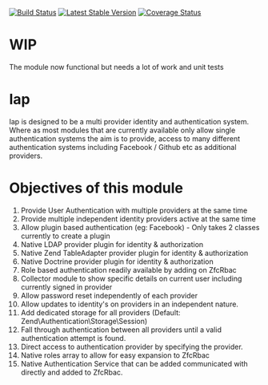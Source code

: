 [![Build Status](https://travis-ci.org/Nitecon/Iap.png?branch=master)](https://travis-ci.org/Nitecon/Iap) [![Latest Stable Version](https://poser.pugx.org/nitecon/Iap/v/stable.png)](https://packagist.org/packages/nitecon/Iap) [![Coverage Status](https://coveralls.io/repos/Nitecon/Iap/badge.png?branch=master)](https://coveralls.io/r/Nitecon/Iap?branch=master)

WIP
===
The module now functional but needs a lot of work and unit tests

Iap
=====
Iap is designed to be a multi provider identity and authentication system.  Where as most modules
that are currently available only allow single authentication systems the aim is to provide, access
to many different authentication systems including Facebook / Github etc as additional providers.

Objectives of this module
=========================
  1. Provide User Authentication with multiple providers at the same time
  2. Provide multiple independent identity providers active at the same time
  3. Allow plugin based authentication (eg: Facebook) - Only takes 2 classes currently to create a plugin
  4. Native LDAP provider plugin for identity & authorization
  5. Native Zend TableAdapter provider plugin for identity & authorization
  6. Native Doctrine provider plugin for identity & authorization
  7. Role based authentication readily available by adding on ZfcRbac
  8. Collector module to show specific details on current user including currently signed in provider
  9. Allow password reset independently of each provider
  10. Allow updates to identity's on providers in an independent nature.
  11. Add dedicated storage for all providers (Default: Zend\Authentication\Storage\Session)
  12. Fall through authentication between all providers until a valid authentication attempt is found.
  13. Direct access to authentication provider by specifying the provider.
  14. Native roles array to allow for easy expansion to ZfcRbac
  15. Native Authentication Service that can be added communicated with directly and added to ZfcRbac.
